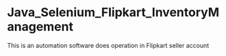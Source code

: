 # Java_Selenium_Flipkart_InventoryManagement
This is an automation software does operation in Flipkart seller account

